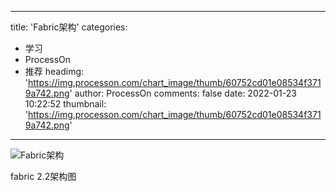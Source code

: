 
---
title: 'Fabric架构'
categories: 
 - 学习
 - ProcessOn
 - 推荐
headimg: 'https://img.processon.com/chart_image/thumb/60752cd01e08534f3719a742.png'
author: ProcessOn
comments: false
date: 2022-01-23 10:22:52
thumbnail: 'https://img.processon.com/chart_image/thumb/60752cd01e08534f3719a742.png'
---

<div>   
<img class="thumb" alt="Fabric架构" src="https://img.processon.com/chart_image/thumb/60752cd01e08534f3719a742.png" referrerpolicy="no-referrer">
<p>fabric 2.2架构图</p>  
</div>
            